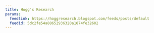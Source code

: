 ```yaml
---
title: Hogg's Research
params:
  feedlink: https://hoggresearch.blogspot.com/feeds/posts/default
  feedid: 5dc2fe54a88652936320a1874fe32602
---
```

